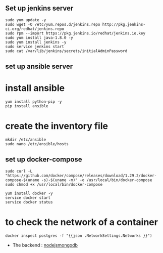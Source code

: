 ## Set up jenkins server

```
sudo yum update -y
sudo wget -O /etc/yum.repos.d/jenkins.repo http://pkg.jenkins-ci.org/redhat/jenkins.repo
sudo rpm --import https://pkg.jenkins.io/redhat/jenkins.io.key
sudo yum install java-1.8.0 -y
sudo yum install jenkins -y
sudo service jenkins start
sudo cat /var/lib/jenkins/secrets/initialAdminPassword
```

## set up ansible server

# install ansible

```
yum install python-pip -y
pip install ansible
```

# create the inventory file

```
mkdir /etc/ansible
sudo nano /etc/ansible/hosts
```

## set up docker-compose

```
sudo curl -L "https://github.com/docker/compose/releases/download/1.29.2/docker-compose-$(uname -s)-$(uname -m)" -o /usr/local/bin/docker-compose
sudo chmod +x /usr/local/bin/docker-compose
```

```
yum install docker -y
service docker start
service docker status
```

# to check the network of a container

```
docker inspect postgres -f "{{json .NetworkSettings.Networks }}")
```

- The backend : [nodejsmongodb](https://github.com/Abdelali12-codes/docker-compose-jenkins-ansible-react-mongo-nodejs-server)
